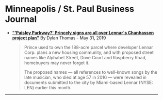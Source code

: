 
# Minneapolis / St. Paul Business Journal

 - [**"'Paisley Parkway?' Princely signs are all over Lennar's Chanhassen project plan"**](https://www.bizjournals.com/twincities/news/2019/05/31/paisley-parkway-princely-signs-are-all-over.html) By Dylan Thomas - May 31, 2019
 
    > Prince used to own the 188-acre parcel where developer Lennar Corp. plans a new housing community, and with proposed street names like Alphabet Street, Dove Court and Raspberry Road, homebuyers may never forget it.
    >
    > The proposed names — all references to well-known songs by the late musician, who died at age 57 in 2016 — were revealed in documents submitted to the city by Miami-based Lennar (NYSE: LEN) earlier this month.
    
-----

